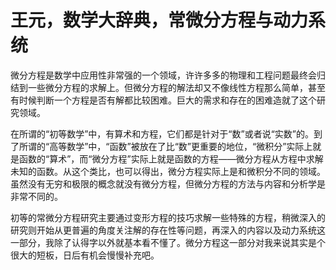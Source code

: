 # 王元，数学大辞典，常微分方程与动力系统

微分方程是数学中应用性非常强的一个领域，许许多多的物理和工程问题最终会归结到一些微分方程的求解上。但微分方程的解法却又不像线性方程那么简单，甚至有时候判断一个方程是否有解都比较困难。巨大的需求和存在的困难造就了这个研究领域。

在所谓的“初等数学”中，有算术和方程，它们都是针对于“数”或者说“实数”的。到了所谓的“高等数学”中，“函数”被放在了比“数”更重要的地位，“微积分”实际上就是函数的“算术”，而“微分方程”实际上就是函数的方程——微分方程从方程中求解未知的函数。从这个类比，也可以得出，微分方程实际上是和微积分不同的领域。虽然没有无穷和极限的概念就没有微分方程，但微分方程的方法与内容和分析学是非常不同的。

初等的常微分方程研究主要通过变形方程的技巧求解一些特殊的方程，稍微深入的研究则开始从更普遍的角度关注解的存在性等问题，再深入的内容以及动力系统这一部分，我除了认得字以外就基本看不懂了。微分方程这一部分对我来说其实是个很大的短板，日后有机会慢慢补充吧。

